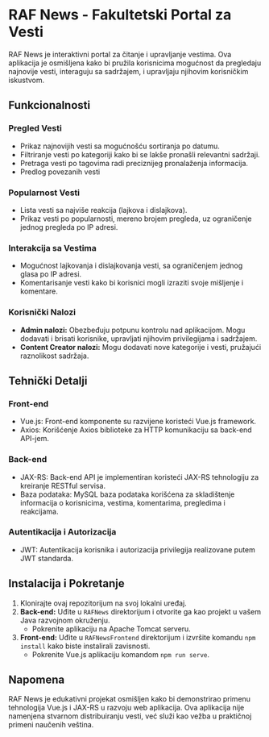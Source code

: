 # RAF News - Fakultetski Portal za Vesti

RAF News je interaktivni portal za čitanje i upravljanje vestima. Ova aplikacija je osmišljena kako bi pružila korisnicima mogućnost da pregledaju najnovije vesti, interaguju sa sadržajem, i upravljaju njihovim korisničkim iskustvom.

## Funkcionalnosti

### Pregled Vesti
- Prikaz najnovijih vesti sa mogućnošću sortiranja po datumu.
- Filtriranje vesti po kategoriji kako bi se lakše pronašli relevantni sadržaji.
- Pretraga vesti po tagovima radi preciznijeg pronalaženja informacija.
- Predlog povezanih vesti

### Popularnost Vesti
- Lista vesti sa najviše reakcija (lajkova i dislajkova).
- Prikaz vesti po popularnosti, mereno brojem pregleda, uz ograničenje jednog pregleda po IP adresi.

### Interakcija sa Vestima
- Mogućnost lajkovanja i dislajkovanja vesti, sa ograničenjem jednog glasa po IP adresi.
- Komentarisanje vesti kako bi korisnici mogli izraziti svoje mišljenje i komentare.

### Korisnički Nalozi
- **Admin nalozi:** Obezbeđuju potpunu kontrolu nad aplikacijom. Mogu dodavati i brisati korisnike, upravljati njihovim privilegijama i sadržajem.
- **Content Creator nalozi:** Mogu dodavati nove kategorije i vesti, pružajući raznolikost sadržaja.

## Tehnički Detalji

### Front-end
- Vue.js: Front-end komponente su razvijene koristeći Vue.js framework.
- Axios: Korišćenje Axios biblioteke za HTTP komunikaciju sa back-end API-jem.

### Back-end
- JAX-RS: Back-end API je implementiran koristeći JAX-RS tehnologiju za kreiranje RESTful servisa.
- Baza podataka: MySQL baza podataka korišćena za skladištenje informacija o korisnicima, vestima, komentarima, pregledima i reakcijama.

### Autentikacija i Autorizacija
- JWT: Autentikacija korisnika i autorizacija privilegija realizovane putem JWT standarda.

## Instalacija i Pokretanje

1. Klonirajte ovaj repozitorijum na svoj lokalni uređaj.
2. **Back-end:** Uđite u `RAFNews` direktorijum i otvorite ga kao projekt u vašem Java razvojnom okruženju.
   - Pokrenite aplikaciju na Apache Tomcat serveru.
3. **Front-end:** Uđite u `RAFNewsFrontend` direktorijum i izvršite komandu `npm install` kako biste instalirali zavisnosti.
   - Pokrenite Vue.js aplikaciju komandom `npm run serve`.

## Napomena

RAF News je edukativni projekat osmišljen kako bi demonstrirao primenu tehnologija Vue.js i JAX-RS u razvoju web aplikacija. Ova aplikacija nije namenjena stvarnom distribuiranju vesti, već služi kao vežba u praktičnoj primeni naučenih veština.
